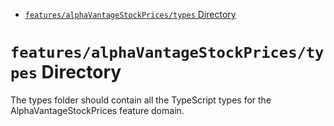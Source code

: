 <!-- START doctoc generated TOC please keep comment here to allow auto update -->
<!-- DON'T EDIT THIS SECTION, INSTEAD RE-RUN doctoc TO UPDATE -->

- [`features/alphaVantageStockPrices/types` Directory](#featuresalphavantagestockpricestypes-directory)

<!-- END doctoc generated TOC please keep comment here to allow auto update -->

# `features/alphaVantageStockPrices/types` Directory

The types folder should contain all the TypeScript types for the AlphaVantageStockPrices feature domain.
